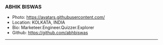 ### ABHIK BISWAS
- Photo: https://avatars.githubusercontent.com/<username>
- Location: KOLKATA, INDIA
- Bio: Marketeer.Engineer.Quizzer.Explorer
- Github: https://github.com/abhbiswas
***
